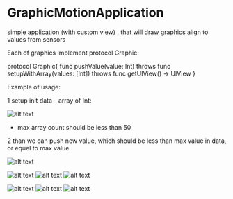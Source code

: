 # GraphicMotionApplication
simple application (with custom view) , that will draw graphics align to values from sensors

Each of graphics implement protocol Graphic: 

protocol Graphic{
    func pushValue(value: Int) throws
    func setupWithArray(values: [Int]) throws
    func getUIView() -> UIView
}

Example of usage:

1 setup init data - array of Int:

![alt text](https://github.com/Icar05/GraphicMotionApplication/blob/master/setup.png) 

- max array count should be less than 50

2 than we can push new value, which should be less than max value in data, or equel to max value

![alt text](https://github.com/Icar05/GraphicMotionApplication/blob/master/push.png) 

![alt text](https://github.com/Icar05/GraphicMotionApplication/blob/master/list.jpg) 
![alt text](https://github.com/Icar05/GraphicMotionApplication/blob/master/simple.jpg)
![alt text](https://github.com/Icar05/GraphicMotionApplication/blob/master/double.jpg) 



![alt text](https://github.com/Icar05/GraphicMotionApplication/blob/master/equalizer.jpg)
![alt text](https://github.com/Icar05/GraphicMotionApplication/blob/master/doubleColors.jpg)
![alt text](https://github.com/Icar05/GraphicMotionApplication/blob/master/modern.jpg) 
